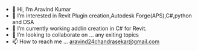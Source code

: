 - 👋 Hi, I’m Aravind Kumar 
- 👀 I’m interested in Revit Plugin creation,Autodesk Forge(APS),C#,python and DSA
- 🌱 I’m currently working addlin creation in C# for Revit.
- 💞️ I’m looking to collaborate on ... any exiting topics 
- 📫 How to reach me ... aravind24chandrasekar@gmail.com

<!---
Aravind244/Aravind244 is a ✨ special ✨ repository because its `README.md` (this file) appears on your GitHub profile.
You can click the Preview link to take a look at your changes.
--->
